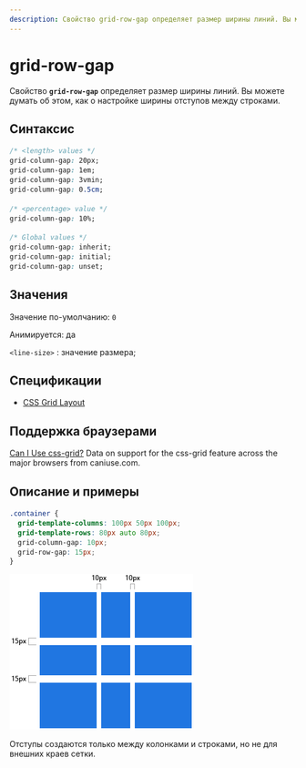 ```yaml
---
description: Свойство grid-row-gap определяет размер ширины линий. Вы можете думать об этом, как о настройке ширины отступов между строками
---
```


# grid-row-gap

Свойство **`grid-row-gap`** определяет размер ширины линий. Вы можете думать об этом, как о настройке ширины отступов между строками.

## Синтаксис

```css
/* <length> values */
grid-column-gap: 20px;
grid-column-gap: 1em;
grid-column-gap: 3vmin;
grid-column-gap: 0.5cm;

/* <percentage> value */
grid-column-gap: 10%;

/* Global values */
grid-column-gap: inherit;
grid-column-gap: initial;
grid-column-gap: unset;
```

## Значения

Значение по-умолчанию: `0`

Анимируется: да

`<line-size>`
: значение размера;

## Спецификации

- [CSS Grid Layout](https://drafts.csswg.org/css-grid/#propdef-grid-column-gap)

## Поддержка браузерами

<p class="ciu_embed" data-feature="css-grid" data-periods="future_1,current,past_1,past_2">
  <a href="http://caniuse.com/#feat=css-grid">Can I Use css-grid?</a> Data on support for the css-grid feature across the major browsers from caniuse.com.
</p>

## Описание и примеры

```css
.container {
  grid-template-columns: 100px 50px 100px;
  grid-template-rows: 80px auto 80px;
  grid-column-gap: 10px;
  grid-row-gap: 15px;
}
```

![CSS Grid row gap](grid-column-row-gap_1.png)

Отступы создаются только между колонками и строками, но не для внешних краев сетки.
